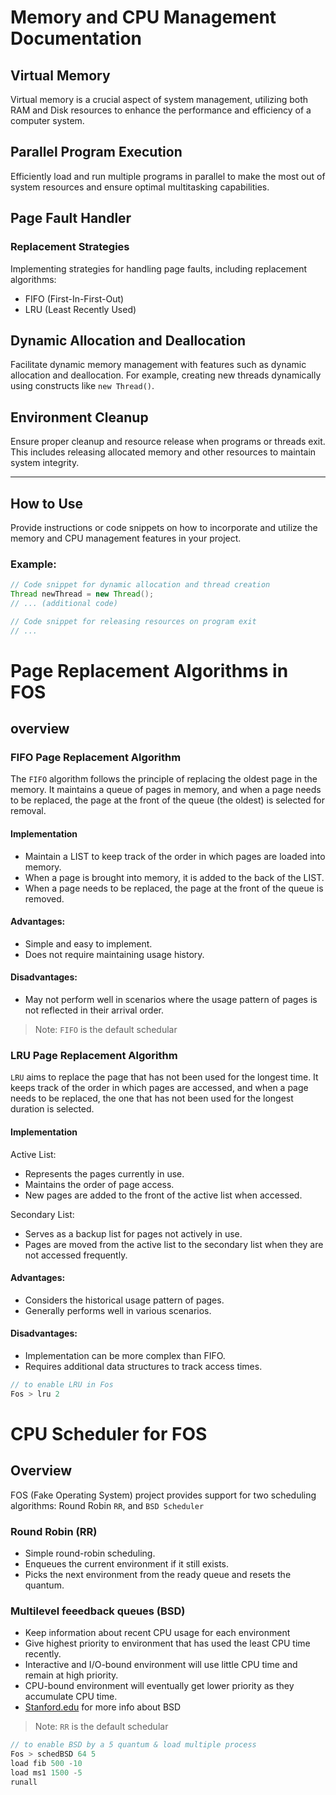 # Memory and CPU Management Documentation

## Virtual Memory

Virtual memory is a crucial aspect of system management, utilizing both RAM and Disk resources to enhance the performance and efficiency of a computer system.

## Parallel Program Execution

Efficiently load and run multiple programs in parallel to make the most out of system resources and ensure optimal multitasking capabilities.

## Page Fault Handler

### Replacement Strategies

Implementing strategies for handling page faults, including replacement algorithms:

- FIFO (First-In-First-Out)
- LRU (Least Recently Used)

## Dynamic Allocation and Deallocation

Facilitate dynamic memory management with features such as dynamic allocation and deallocation. For example, creating new threads dynamically using constructs like `new Thread()`.

## Environment Cleanup

Ensure proper cleanup and resource release when programs or threads exit. This includes releasing allocated memory and other resources to maintain system integrity.

---

## How to Use

Provide instructions or code snippets on how to incorporate and utilize the memory and CPU management features in your project.

### Example:

```java
// Code snippet for dynamic allocation and thread creation
Thread newThread = new Thread();
// ... (additional code)

// Code snippet for releasing resources on program exit
// ...
```


# Page Replacement Algorithms in FOS

## overview 

### FIFO Page Replacement Algorithm
The `FIFO` algorithm follows the principle of replacing the oldest page in the memory. It maintains a queue of pages in memory, and when a page needs to be replaced, the page at the front of the queue (the oldest) is selected for removal.

#### Implementation

- Maintain a LIST  to keep track of the order in which pages are loaded into memory.
- When a page is brought into memory, it is added to the back of the LIST.
- When a page needs to be replaced, the page at the front of the queue is removed.

#### Advantages:

- Simple and easy to implement.
- Does not require maintaining usage history.

#### Disadvantages:

- May not perform well in scenarios where the usage pattern of pages is not reflected in their arrival order.



> Note: `FIFO` is the default schedular

### LRU Page Replacement Algorithm

`LRU` aims to replace the page that has not been used for the longest time. It keeps track of the order in which pages are accessed, and when a page needs to be replaced, the one that has not been used for the longest duration is selected.

#### Implementation

Active List:

- Represents the pages currently in use.
- Maintains the order of page access.
- New pages are added to the front of the active list when accessed.

Secondary List:

- Serves as a backup list for pages not actively in use.
- Pages are moved from the active list to the secondary list when they are not accessed frequently.

#### Advantages:
- Considers the historical usage pattern of pages.
- Generally performs well in various scenarios.
#### Disadvantages:

- Implementation can be more complex than FIFO.
 - Requires additional data structures to track access times.



```c
// to enable LRU in Fos
Fos > lru 2 
```

#  CPU Scheduler for FOS
## Overview
FOS (Fake Operating System) project  provides support for two scheduling algorithms: Round Robin `RR`, and `BSD Scheduler`
### Round Robin (RR) 
- Simple round-robin scheduling.
- Enqueues the current environment if it still exists.
- Picks the next environment from the ready queue and resets the quantum.

### Multilevel feeedback queues (BSD)

- Keep information about recent CPU usage for each environment
- Give highest priority to environment that has used the least CPU time recently.
- Interactive and I/O-bound environment will use little CPU time and remain at high priority.
- CPU-bound environment will eventually get lower priority as they accumulate CPU time.
- [Stanford.edu](https://www.scs.stanford.edu/23wi-cs212/pintos/pintos_7.html) for more info about BSD 





> Note: `RR` is the default schedular


```c
// to enable BSD by a 5 quantum & load multiple process
Fos > schedBSD 64 5
load fib 500 -10 
load ms1 1500 -5 
runall 
```

